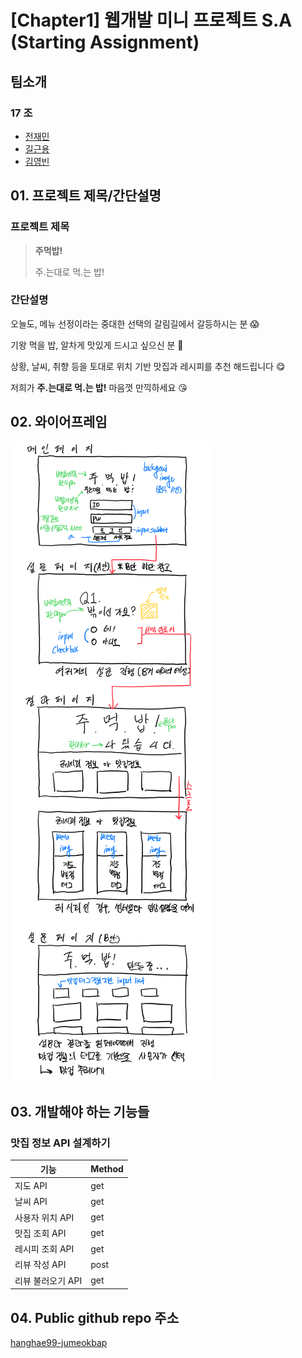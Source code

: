 # [Chapter1] 웹개발 미니 프로젝트 S.A (Starting Assignment)

##  팀소개

### 17 조

* [전재민](https://www.notion.so/1be4db7eaca348f5afc4dbc88e38ea6d)
* [길근용](https://www.notion.so/9655b61c464948358fe7d6ec1fe5bc09)
* [김영빈](https://www.notion.so/e6d6857cd3a14348a29acf49e7b3e1bc)



## 01. 프로젝트 제목/간단설명

### 프로젝트 제목

> **주먹밥!**
>
> 주.는대로 먹.는 밥!



### 간단설명

오늘도, 메뉴 선정이라는 중대한 선택의 갈림길에서 갈등하시는 분 😱

기왕 먹을 밥, 알차게 맛있게 드시고 싶으신 분 🤔

상황, 날씨, 취향 등을 토대로 위치 기반 맛집과 레시피를 추천 해드립니다 😋

저희가 **주.는대로 먹.는 밥!** 마음껏 만끽하세요 😘



## 02. 와이어프레임

![sa01](images/sa01.png)



## 03. 개발해야 하는 기능들

### 맛집 정보 API 설계하기

| 기능              | Method |
| ----------------- | ------ |
| 지도 API          | get    |
| 날씨 API          | get    |
| 사용자 위치 API   | get    |
| 맛집 조회 API     | get    |
| 레시피 조회 API   | get    |
| 리뷰 작성 API     | post   |
| 리뷰 불러오기 API | get    |



## 04. Public github  repo 주소

[hanghae99-jumeokbap](https://github.com/greedysiru/hanghae99-jumeokbap)

